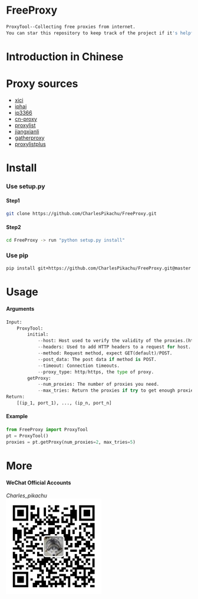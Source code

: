 # FreeProxy
```sh
ProxyTool--Collecting free proxies from internet.
You can star this repository to keep track of the project if it's helpful for you, thank you for your support.
```

# Introduction in Chinese


# Proxy sources
- [xici](http://www.xicidaili.com/)
- [iphai](http://www.iphai.com/free/ng)
- [ip3366](http://www.ip3366.net/free/)
- [cn-proxy](https://cn-proxy.com/)
- [proxylist](https://proxy-list.org/english/index.php)
- [jiangxianli](http://ip.jiangxianli.com/?page=1)
- [gatherproxy](http://www.gatherproxy.com/zh/)
- [proxylistplus](https://list.proxylistplus.com/Fresh-HTTP-Proxy-List-1)

# Install
### Use setup.py
#### Step1
```sh
git clone https://github.com/CharlesPikachu/FreeProxy.git
```
#### Step2
```sh
cd FreeProxy -> run "python setup.py install"
```
### Use pip
```sh
pip install git+https://github.com/CharlesPikachu/FreeProxy.git@master
```

# Usage
#### Arguments
```python
Input:
	ProxyTool:
		initial:
			--host: Host used to verify the validity of the proxies.(http://www.baidu.com/ by default)
			--headers: Used to add HTTP headers to a request for host.
			--method: Request method, expect GET(default)/POST.
			--post_data: The post data if method is POST.
			--timeout: Connection timeouts.
			--proxy_type: http/https, the type of proxy.
		getProxy:
			--num_proxies: The number of proxies you need.
			--max_tries: Return the proxies if try to get enough proxies more max_tries times.
Return:
	[(ip_1, port_1), ..., (ip_n, port_n]
```
#### Example
```python
from FreeProxy import ProxyTool
pt = ProxyTool()
proxies = pt.getProxy(num_proxies=2, max_tries=5)
```

# More
#### WeChat Official Accounts
*Charles_pikachu*  
![img](pikachu.jpg)